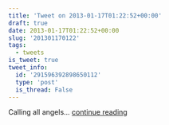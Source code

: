 ```yaml
---
title: 'Tweet on 2013-01-17T01:22:52+00:00'
draft: true
date: 2013-01-17T01:22:52+00:00
slug: '201301170122'
tags:
  - tweets
is_tweet: true
tweet_info:
  id: '291596392898650112'
  type: 'post'
  is_thread: False
---
```




Calling all angels... [continue reading](https://x.com/sytelus/status/291596392898650112)
